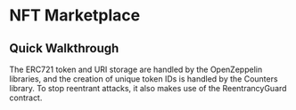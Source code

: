 # NFT Marketplace

## Quick Walkthrough

The ERC721 token and URI storage are handled by the OpenZeppelin libraries, and the creation of unique token IDs is handled by the Counters library. To stop reentrant attacks, it also makes use of the ReentrancyGuard contract.
